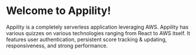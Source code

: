 # Welcome to Appility!

Appility is a completely serverless application leveraging AWS. Appility has various quizzes on various technologies ranging from React to AWS itself. It features user authentication, persistent score tracking & updating, responsiveness, and strong performance.
